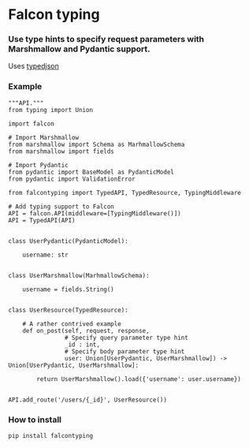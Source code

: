 # Falcon typing

### Use type hints to specify request parameters with Marshmallow and Pydantic support.
Uses [typedjson](https://github.com/mitsuse/typedjson-python)

### Example
```
"""API."""
from typing import Union

import falcon

# Import Marshmallow
from marshmallow import Schema as MarhmallowSchema
from marshmallow import fields

# Import Pydantic
from pydantic import BaseModel as PydanticModel
from pydantic import ValidationError

from falcontyping import TypedAPI, TypedResource, TypingMiddleware

# Add typing support to Falcon
API = falcon.API(middleware=[TypingMiddleware()])
API = TypedAPI(API)


class UserPydantic(PydanticModel):

    username: str


class UserMarshmallow(MarhmallowSchema):

    username = fields.String()


class UserResource(TypedResource):

    # A rather contrived example
    def on_post(self, request, response,
                # Specify query parameter type hint
                _id : int,
                # Specify body parameter type hint
                user: Union[UserPydantic, UserMarshmallow]) -> Union[UserPydantic, UserMarshmallow]:
    
        return UserMarshmallow().load({'username': user.username})


API.add_route('/users/{_id}', UserResource())
```

### How to install
`pip install falcontyping`
